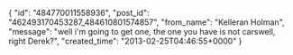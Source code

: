  {
   "id": "484770011558936",
   "post_id": "462493170453287_484610801574857",
   "from_name": "Kelleran Holman",
   "message": "well i'm going to get one, the one you have is not carswell, right Derek?",
   "created_time": "2013-02-25T04:46:55+0000"
 }
